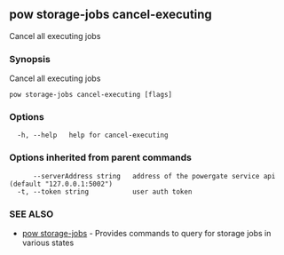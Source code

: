 ## pow storage-jobs cancel-executing

Cancel all executing jobs

### Synopsis

Cancel all executing jobs

```
pow storage-jobs cancel-executing [flags]
```

### Options

```
  -h, --help   help for cancel-executing
```

### Options inherited from parent commands

```
      --serverAddress string   address of the powergate service api (default "127.0.0.1:5002")
  -t, --token string           user auth token
```

### SEE ALSO

-   [pow storage-jobs](pow_storage-jobs.md) - Provides commands to query for storage jobs in various states
